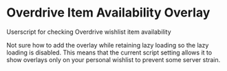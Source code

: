 # Overdrive Item Availability Overlay
Userscript for checking Overdrive wishlist item availability

Not sure how to add the overlay while retaining lazy loading so the lazy loading is disabled.
This means that the current script setting allows it to show overlays only on your personal wishlist to prevent some server strain. 
